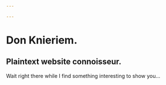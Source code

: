 ```yaml
---

---
```


# Don Knieriem. 

## Plaintext website connoisseur.

Wait right there while I find something interesting to show you...
